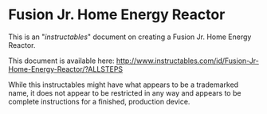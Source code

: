 Fusion Jr. Home Energy Reactor
==============================

This is an "*instructables*" document on creating a Fusion Jr. Home Energy Reactor.

This document is available here:
http://www.instructables.com/id/Fusion-Jr-Home-Energy-Reactor/?ALLSTEPS

While this instructables might have what appears to be a trademarked name, it does not appear to be restricted in any way and appears to be complete instructions for a finished, production device.
